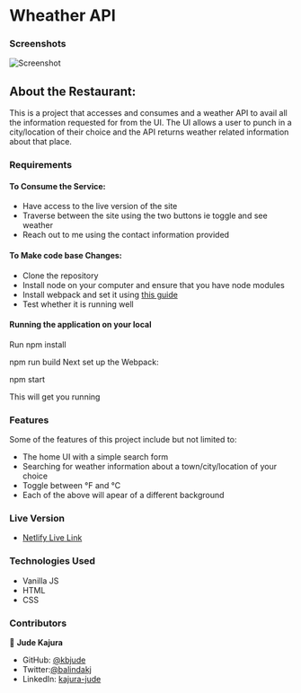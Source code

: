 # Wheather API

### Screenshots

![Screenshot](https://github.com/kbjude/wheather/blob/ft-wheather/src/images/weather.png)

## About the Restaurant:
This is a project that accesses and consumes and a weather API to avail all the information requested for from the UI. The UI allows a user to punch in a city/location of their choice and the API returns weather related information about that place. 

### Requirements

#### To Consume the Service:
- Have access to the live version of the site 
- Traverse between the site using the two buttons ie toggle and see weather
- Reach out to me using the contact information provided

#### To Make code base Changes:
- Clone the repository
- Install node on your computer and ensure that you have node modules
- Install webpack and set it using [this guide](https://webpack.js.org/guides/asset-management/#setup)
- Test whether it is running well 

#### Running the application on your local

Run npm install

npm run build
Next set up the Webpack:

npm start

This will get you running

### Features
Some of the features of this project include but not limited to:

- The home UI with a simple search form
- Searching for weather information about a town/city/location of your choice
- Toggle between °F and °C
- Each of the above will apear of a different background

### Live Version

- [ Netlify Live Link](https://judeweather.netlify.app)

### Technologies Used

- Vanilla JS
- HTML
- CSS

### Contributors

👤 **Jude Kajura**

- GitHub: [@kbjude](https://github.com/kbjude)
- Twitter:[@balindakj](https://twitter.com/balindakj)
- LinkedIn: [kajura-jude](https://www.linkedin.com/feed/)